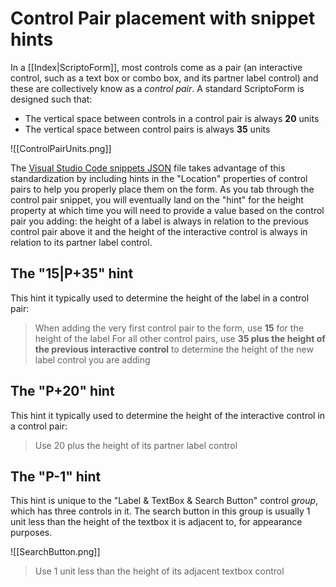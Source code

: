 # Control Pair placement with snippet hints
In a [[Index|ScriptoForm]], most controls come as a pair (an interactive control, such as a text box or combo box, and its partner label control) and these are collectively know as a *control pair*.  A standard ScriptoForm is designed such that:
- The vertical space between controls in a control pair is always **20** units
- The vertical space between control pairs is always **35** units

![[ControlPairUnits.png]]

The [Visual Studio Code snippets JSON](https://github.com/Smart-Ace-Designs/SmartAceDesigns.ScriptoFormTemplates/tree/main/VSCode) file takes advantage of this standardization by including hints in the "Location" properties of control pairs to help you properly place them on the form.  As you tab through the control pair snippet, you will eventually land on the "hint" for the height property at which time you will need to provide a value based on the control pair you adding: the height of a label is always in relation to the previous control pair above it and the height of the interactive control is always in relation to its partner label control.

## The "15|P+35" hint
This hint it typically used to determine the height of the label in a control pair:
>When adding the very first control pair to the form, use **15** for the height of the label
>For all other control pairs, use **35 plus the height of the previous interactive control** to determine the height of the new label control you are adding

## The "P+20" hint
This hint it typically used to determine the height of the interactive control in a control pair:
>Use 20 plus the height of its partner label control

## The "P-1" hint
This hint is unique to the "Label & TextBox & Search Button" control *group*, which has three controls in it.  The search button in this group is usually 1 unit less than the height of the textbox it is adjacent to, for appearance purposes.

![[SearchButton.png]]

>Use 1 unit less than the height of its adjacent textbox control